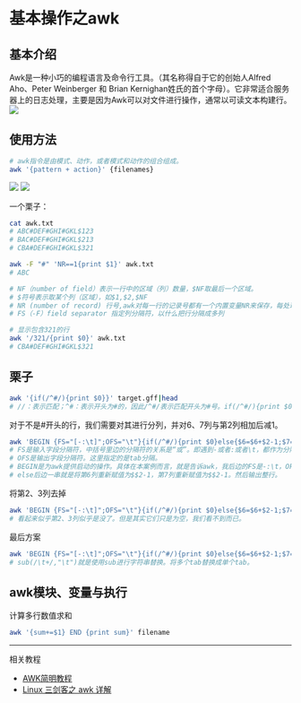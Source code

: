 # 基本操作之awk

## 基本介绍
Awk是一种小巧的编程语言及命令行工具。（其名称得自于它的创始人Alfred Aho、Peter Weinberger 和 Brian Kernighan姓氏的首个字母）。它非常适合服务器上的日志处理，主要是因为Awk可以对文件进行操作，通常以可读文本构建行。
![](https://img.linux.net.cn/data/attachment/album/201502/09/205716uph3b7dlvzgdpykc.jpg)

## 使用方法
```bash
# awk指令是由模式、动作，或者模式和动作的组合组成。
awk '{pattern + action}' {filenames}
```
![](https://mmbiz.qpic.cn/mmbiz_png/9aPYe0E1fb0VAiaysoCX4stsnE05XCdEwib06lOxoGAOW3U74cZjJAfE6tU1fK0MYLtZ5mO9TS3icMfZqib9TNgWdw/640?wx_fmt=png&tp=webp&wxfrom=5&wx_lazy=1&wx_co=1)
![](https://mmbiz.qpic.cn/mmbiz_png/9aPYe0E1fb0VAiaysoCX4stsnE05XCdEwMibpicGPZLWuULvT7IYU4QeZFVtkI15HYcnDLzHkYFgXrEsoibaEC1iaUg/640?wx_fmt=png&tp=webp&wxfrom=5&wx_lazy=1&wx_co=1)

一个栗子：
```bash
cat awk.txt
# ABC#DEF#GHI#GKL$123
# BAC#DEF#GHI#GKL$213
# CBA#DEF#GHI#GKL$321

awk -F "#" 'NR==1{print $1}' awk.txt
# ABC

# NF（number of field）表示一行中的区域（列）数量，$NF取最后一个区域。
# $符号表示取某个列（区域），如$1,$2,$NF
# NR (number of record) 行号,awk对每一行的记录号都有一个内置变量NR来保存，每处理完一条记录NR的值就会自动+1.默认处理所有行。
# FS（-F）field separator 指定列分隔符，以什么把行分隔成多列

# 显示包含321的行
awk '/321/{print $0}' awk.txt
# CBA#DEF#GHI#GKL$321
```

## 栗子
```bash
awk '{if(/^#/){print $0}}' target.gff|head
# //：表示匹配；^#：表示开头为#的，因此/^#/表示匹配开头为#号。if(/^#/){print $0}串起来就是: 如果是以#开头，那么打印整行。
```

对于不是#开头的行，我们需要对其进行分列，并对6、7列与第2列相加后减1。
```bash
awk 'BEGIN {FS="[-:\t]";OFS="\t"}{if(/^#/){print $0}else{$6=$6+$2-1;$7=$7+$2-1;print $0}}' target.gff
# FS是输入字段分隔符，中括号里边的分隔符的关系是“或”。即遇到-或者:或者\t，都作为分隔符分开。
# OFS是输出字段分隔符。这里指定的是tab分隔。
# BEGIN是为awk提供启动的操作。具体在本案例而言，就是告诉awk，我后边的FS是-:\t，OFS是"\t"。
# else后边一串就是将第6列重新赋值为$$2-1，第7列重新赋值为$$2-1。然后输出整行。
```

将第2、3列去掉
```bash
awk 'BEGIN {FS="[-:\t]";OFS="\t"}{if(/^#/){print $0}else{$6=$6+$2-1;$7=$7+$2-1;$2=$3="";print $0}}' target.gff|more
# 看起来似乎第2、3列似乎是没了。但是其实它们只是为空，我们看不到而已。
```

最后方案
```bash
awk 'BEGIN {FS="[-:\t]";OFS="\t"}{if(/^#/){print $0}else{$6=$6+$2-1;$7=$7+$2-1;$2=$3="";sub(/\t+/,"\t");print}}' target.gff  > output.gff
# sub(/\t+/,"\t")就是使用sub进行字符串替换。将多个tab替换成单个tab。
```

## awk模块、变量与执行



计算多行数值求和
```bash
awk '{sum+=$1} END {print sum}' filename
```


---
相关教程
+ [AWK简明教程](https://coolshell.cn/articles/9070.html)
+ [Linux 三剑客之 awk 详解](https://mp.weixin.qq.com/s?__biz=MzAxODI5ODMwOA==&mid=2666545074&idx=1&sn=7a6f86ae45c5e7254b71da7fcbbdef8d&chksm=80dcfb19b7ab720ff5ffc78d77092b805c54b22839e02fbf4741f06be90845552172258ac978&scene=0&xtrack=1#rd)










